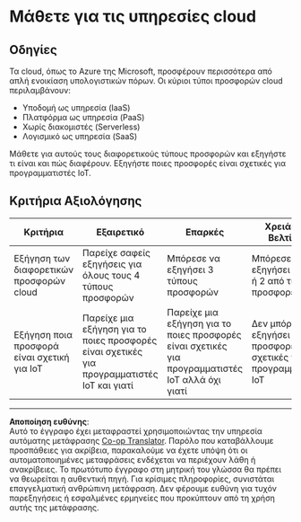 <!--
CO_OP_TRANSLATOR_METADATA:
{
  "original_hash": "bfd35499bd68d7d740242bfea784bbeb",
  "translation_date": "2025-08-27T22:01:35+00:00",
  "source_file": "2-farm/lessons/4-migrate-your-plant-to-the-cloud/assignment.md",
  "language_code": "el"
}
-->
# Μάθετε για τις υπηρεσίες cloud

## Οδηγίες

Τα cloud, όπως το Azure της Microsoft, προσφέρουν περισσότερα από απλή ενοικίαση υπολογιστικών πόρων. Οι κύριοι τύποι προσφορών cloud περιλαμβάνουν:

* Υποδομή ως υπηρεσία (IaaS)
* Πλατφόρμα ως υπηρεσία (PaaS)
* Χωρίς διακομιστές (Serverless)
* Λογισμικό ως υπηρεσία (SaaS)

Μάθετε για αυτούς τους διαφορετικούς τύπους προσφορών και εξηγήστε τι είναι και πώς διαφέρουν. Εξηγήστε ποιες προσφορές είναι σχετικές για προγραμματιστές IoT.

## Κριτήρια Αξιολόγησης

| Κριτήρια | Εξαιρετικό | Επαρκές | Χρειάζεται Βελτίωση |
| -------- | ---------- | -------- | ------------------- |
| Εξήγηση των διαφορετικών προσφορών cloud | Παρείχε σαφείς εξηγήσεις για όλους τους 4 τύπους προσφορών | Μπόρεσε να εξηγήσει 3 τύπους προσφορών | Μπόρεσε να εξηγήσει μόνο 1 ή 2 από τις προσφορές |
| Εξήγηση ποια προσφορά είναι σχετική για IoT | Παρείχε μια εξήγηση για το ποιες προσφορές είναι σχετικές για προγραμματιστές IoT και γιατί | Παρείχε μια εξήγηση για το ποιες προσφορές είναι σχετικές για προγραμματιστές IoT αλλά όχι γιατί | Δεν μπόρεσε να εξηγήσει ποιες προσφορές είναι σχετικές για προγραμματιστές IoT |

---

**Αποποίηση ευθύνης**:  
Αυτό το έγγραφο έχει μεταφραστεί χρησιμοποιώντας την υπηρεσία αυτόματης μετάφρασης [Co-op Translator](https://github.com/Azure/co-op-translator). Παρόλο που καταβάλλουμε προσπάθειες για ακρίβεια, παρακαλούμε να έχετε υπόψη ότι οι αυτοματοποιημένες μεταφράσεις ενδέχεται να περιέχουν λάθη ή ανακρίβειες. Το πρωτότυπο έγγραφο στη μητρική του γλώσσα θα πρέπει να θεωρείται η αυθεντική πηγή. Για κρίσιμες πληροφορίες, συνιστάται επαγγελματική ανθρώπινη μετάφραση. Δεν φέρουμε ευθύνη για τυχόν παρεξηγήσεις ή εσφαλμένες ερμηνείες που προκύπτουν από τη χρήση αυτής της μετάφρασης.